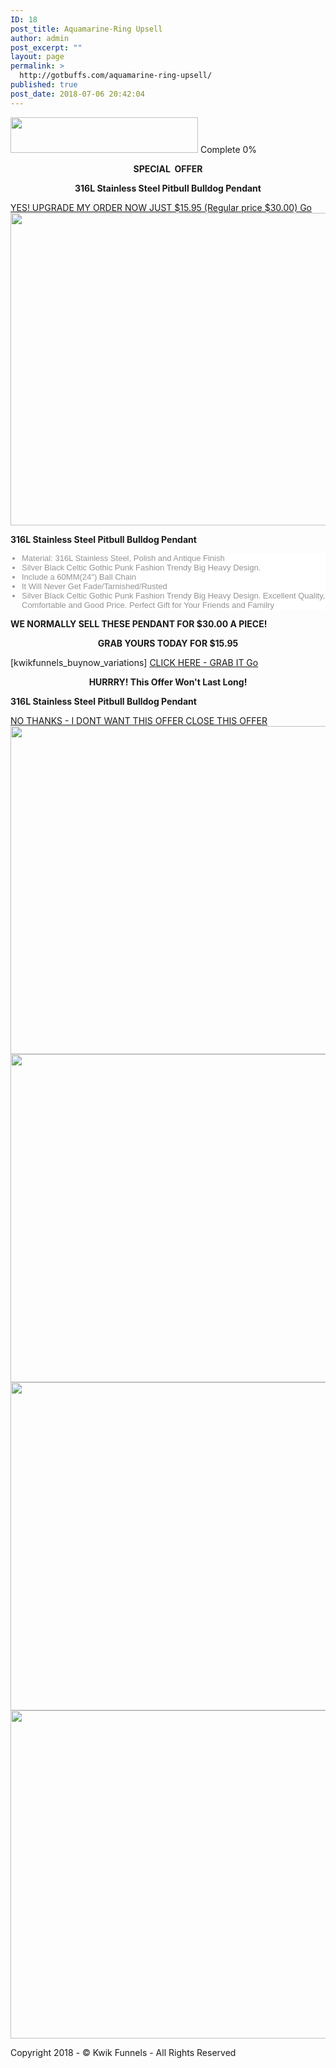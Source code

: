 ```yaml
---
ID: 18
post_title: Aquamarine-Ring Upsell
author: admin
post_excerpt: ""
layout: page
permalink: >
  http://gotbuffs.com/aquamarine-ring-upsell/
published: true
post_date: 2018-07-06 20:42:04
---
```

<img width="300" height="57" src="http://gotbuffs.com/wp-content/uploads/2018/07/logo-White.png" alt="" sizes="100vw" />											
	Complete
			0&#37;
		<p style="text-align: center;"><strong>SPECIAL  OFFER</strong></p><p style="text-align: center;"><strong>316L Stainless Steel Pitbull Bulldog Pendant</strong></p>		
	<a href="[kwikfunnels_buynow]">
			YES! UPGRADE MY ORDER NOW JUST $15.95 (Regular price $30.00)		
			Go		
	</a>
										<img width="508" height="500" src="http://gotbuffs.com/wp-content/uploads/2018/07/s-l1600.jpg" alt="" srcset="http://gotbuffs.com/wp-content/uploads/2018/07/s-l1600.jpg 508w, http://gotbuffs.com/wp-content/uploads/2018/07/s-l1600-300x295.jpg 300w, http://gotbuffs.com/wp-content/uploads/2018/07/s-l1600-350x344.jpg 350w" sizes="100vw" />											
		<p><b>316L Stainless Steel Pitbull Bulldog Pendant</b></p><ul style="margin: 0px 0px 0px 18px; color: #949494; padding: 0px; font-family: Arial, sans-serif; font-size: 13px; background-color: #ffffff;"><li style="list-style: disc; word-wrap: break-word; margin: 0px;">Material: 316L Stainless Steel, Polish and Antique Finish</li><li style="list-style: disc; word-wrap: break-word; margin: 0px;">Silver Black Celtic Gothic Punk Fashion Trendy Big Heavy Design.</li><li style="list-style: disc; word-wrap: break-word; margin: 0px;">Include a 60MM(24") Ball Chain</li><li style="list-style: disc; word-wrap: break-word; margin: 0px;">It Will Never Get Fade/Tarnished/Rusted</li><li style="list-style: disc; word-wrap: break-word; margin: 0px;">Silver Black Celtic Gothic Punk Fashion Trendy Big Heavy Design. Excellent Quality, Comfortable and Good Price. Perfect Gift for Your Friends and Familry</li></ul><p><strong>WE NORMALLY SELL THESE PENDANT FOR $30.00 A PIECE!</strong></p><p style="text-align: center;"><b>GRAB YOURS TODAY FOR $15.95</b></p>[kwikfunnels_buynow_variations]		
	<a href="[kwikfunnels_buynow]">
			CLICK HERE - GRAB IT		
			Go		
	</a>
		<p style="text-align: center;"><strong>HURRRY! This Offer Won't Last Long!</strong></p><p><b>316L Stainless Steel Pitbull Bulldog Pendant</b></p>		
	<a href="[kwikfunnels_no_thank_you]">
			NO THANKS - I DONT WANT THIS OFFER		
			CLOSE THIS OFFER		
	</a>
										<img width="525" height="525" src="http://gotbuffs.com/wp-content/uploads/2018/07/216435.jpg" alt="" srcset="http://gotbuffs.com/wp-content/uploads/2018/07/216435.jpg 600w, http://gotbuffs.com/wp-content/uploads/2018/07/216435-150x150.jpg 150w, http://gotbuffs.com/wp-content/uploads/2018/07/216435-300x300.jpg 300w, http://gotbuffs.com/wp-content/uploads/2018/07/216435-100x100.jpg 100w, http://gotbuffs.com/wp-content/uploads/2018/07/216435-250x250.jpg 250w, http://gotbuffs.com/wp-content/uploads/2018/07/216435-350x350.jpg 350w" sizes="100vw" />											
										<img width="525" height="525" src="http://gotbuffs.com/wp-content/uploads/2018/07/5466884156.jpg" alt="" srcset="http://gotbuffs.com/wp-content/uploads/2018/07/5466884156.jpg 600w, http://gotbuffs.com/wp-content/uploads/2018/07/5466884156-150x150.jpg 150w, http://gotbuffs.com/wp-content/uploads/2018/07/5466884156-300x300.jpg 300w, http://gotbuffs.com/wp-content/uploads/2018/07/5466884156-100x100.jpg 100w, http://gotbuffs.com/wp-content/uploads/2018/07/5466884156-250x250.jpg 250w, http://gotbuffs.com/wp-content/uploads/2018/07/5466884156-350x350.jpg 350w" sizes="100vw" />											
										<img width="525" height="525" src="http://gotbuffs.com/wp-content/uploads/2018/07/3216464154.jpg" alt="" srcset="http://gotbuffs.com/wp-content/uploads/2018/07/3216464154.jpg 600w, http://gotbuffs.com/wp-content/uploads/2018/07/3216464154-150x150.jpg 150w, http://gotbuffs.com/wp-content/uploads/2018/07/3216464154-300x300.jpg 300w, http://gotbuffs.com/wp-content/uploads/2018/07/3216464154-100x100.jpg 100w, http://gotbuffs.com/wp-content/uploads/2018/07/3216464154-250x250.jpg 250w, http://gotbuffs.com/wp-content/uploads/2018/07/3216464154-350x350.jpg 350w" sizes="100vw" />											
										<img width="525" height="525" src="http://gotbuffs.com/wp-content/uploads/2018/07/5548745.jpg" alt="" srcset="http://gotbuffs.com/wp-content/uploads/2018/07/5548745.jpg 600w, http://gotbuffs.com/wp-content/uploads/2018/07/5548745-150x150.jpg 150w, http://gotbuffs.com/wp-content/uploads/2018/07/5548745-300x300.jpg 300w, http://gotbuffs.com/wp-content/uploads/2018/07/5548745-100x100.jpg 100w, http://gotbuffs.com/wp-content/uploads/2018/07/5548745-250x250.jpg 250w, http://gotbuffs.com/wp-content/uploads/2018/07/5548745-350x350.jpg 350w" sizes="100vw" />											
		<p>Copyright 2018 - © Kwik Funnels - All Rights Reserved</p>
